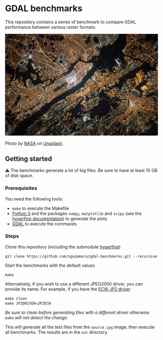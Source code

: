 # GDAL benchmarks

This repository contains a series of benchmark to compare GDAL performance between various raster formats.

<p align="center">
  <img src="source.jpg" alt="Sublime's custom image"/>
</p>
Photo by <a href="https://unsplash.com/es/@nasa?utm_source=unsplash&utm_medium=referral&utm_content=creditCopyText">NASA</a> on <a href="https://unsplash.com/?utm_source=unsplash&utm_medium=referral&utm_content=creditCopyText">Unsplash</a>.

## Getting started

:warning: The benchmarks generate a lot of big files. Be sure to have at least 10 GB of disk space.

### Prerequisites

You need the following tools:

- `make` to execute the Makefile
- [Python 3](https://wiki.python.org/moin/BeginnersGuide/Download) and the packages `numpy`, `matplotlib` and `scipy` (see the [hyperfine documentation](https://github.com/sharkdp/hyperfine/tree/master/scripts)) to generate the plots
- [GDAL](https://gdal.org/) to execute the commands

### Steps

Clone this repository (including the submodule [hyperfine](https://github.com/sharkdp/hyperfine))

```shell
git clone https://github.com/sguimmara/gdal-benchmarks.git --recursive
```

Start the benchmarks with the default values

```shell
make
```

Alternatively, if you wish to use a different JPEG2000 driver, you can provide its name. For example, if you have the [ECW JP2 driver](https://gdal.org/drivers/raster/jp2ecw.html):

```shell
make clean
make JP2DRIVER=JP2ECW
```

_Be sure to clean before generating files with a different driver otherwise `make` will not detect the change._

This will generate all the test files from the `source.jpg` image, then execute all benchmarks. The results are in the `out` directory.
